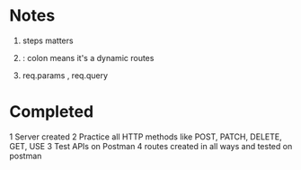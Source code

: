 # Notes


1. steps matters

2. : colon means it's a dynamic routes

3. req.params , req.query


# Completed

1 Server created
2 Practice all HTTP methods like POST, PATCH, DELETE, GET, USE
3 Test APIs on Postman
4 routes created in all ways and tested on postman